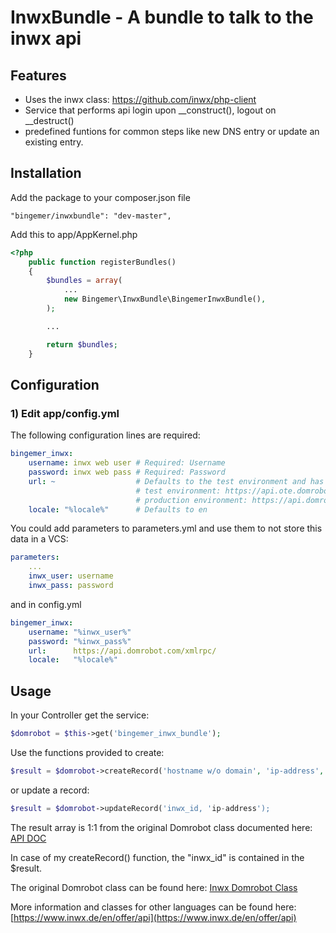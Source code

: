 InwxBundle - A bundle to talk to the inwx api
=============================================

Features
--------

 * Uses the inwx class: https://github.com/inwx/php-client
 * Service that performs api login upon __construct(), logout on __destruct()
 * predefined funtions for common steps like new DNS entry or update an existing entry.

Installation
-----------------------------------

Add the package to your composer.json file
```
"bingemer/inwxbundle": "dev-master",
```

Add this to app/AppKernel.php
```php
<?php
    public function registerBundles()
    {
        $bundles = array(
            ...
            new Bingemer\InwxBundle\BingemerInwxBundle(),
        );

        ...

        return $bundles;
    }
```


Configuration
-------------

### 1) Edit app/config.yml

The following configuration lines are required:

```yaml
bingemer_inwx:
    username: inwx web user # Required: Username
    password: inwx web pass # Required: Password
    url: ~                  # Defaults to the test environment and has to be set to process real operations
                            # test environment: https://api.ote.domrobot.com/xmlrpc/ 
                            # production environment: https://api.domrobot.com/xmlrpc/
    locale: "%locale%"      # Defaults to en
```
You could add parameters to parameters.yml and use them to not store this data in a VCS:
```yaml
parameters:
    ...
    inwx_user: username
    inwx_pass: password
```
and in config.yml
```yaml
bingemer_inwx:
    username: "%inwx_user%"
    password: "%inwx_pass%"
    url:      https://api.domrobot.com/xmlrpc/
    locale:   "%locale%"
```

Usage
-----
In your Controller get the service:
```php
$domrobot = $this->get('bingemer_inwx_bundle');
```

Use the functions provided to create:
```php
$result = $domrobot->createRecord('hostname w/o domain', 'ip-address', 'domain');
```
or update a record:
```php
$result = $domrobot->updateRecord('inwx_id, 'ip-address');
```

The result array is 1:1 from the original Domrobot class documented here:
[API DOC](https://www.inwx.de/en/help/apidoc)

In case of my createRecord() function, the "inwx_id" is contained in the $result.

The original Domrobot class can be found here:
[Inwx Domrobot Class](https://github.com/inwx/php-client)

More information and classes for other languages can be found here:
[https://www.inwx.de/en/offer/api](https://www.inwx.de/en/offer/api)
